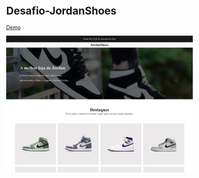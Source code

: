 # Desafio-JordanShoes

<a href="https://boring-ardinghelli-f47bd0.netlify.app">
      Demo
    </a>

<p align="center">
  <img src="/print.png" title="Print">
</p>

